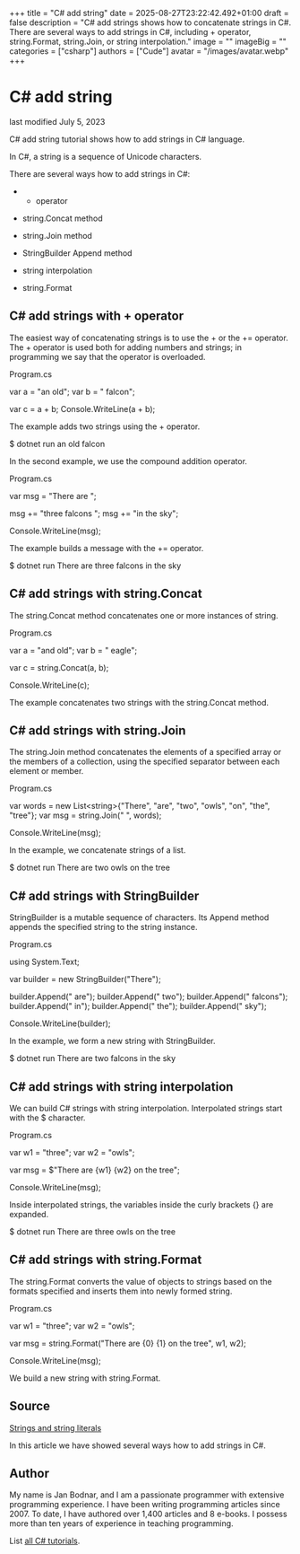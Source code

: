 +++
title = "C# add string"
date = 2025-08-27T23:22:42.492+01:00
draft = false
description = "C# add strings shows how to concatenate strings in C#. There are several ways to add strings in C#, including + operator, string.Format, string.Join, or string interpolation."
image = ""
imageBig = ""
categories = ["csharp"]
authors = ["Cude"]
avatar = "/images/avatar.webp"
+++

# C# add string

last modified July 5, 2023

 

C# add string tutorial shows how to add strings in C# language.

In C#, a string is a sequence of Unicode characters.

There are several ways how to add strings in C#:

  - + operator

  - string.Concat method

  - string.Join method

  - StringBuilder Append method

  - string interpolation

  - string.Format

## C# add strings with + operator

The easiest way of concatenating strings is to use the + or the
+= operator. The + operator is used both for adding numbers and
strings; in programming we say that the operator is overloaded. 

Program.cs
  

var a = "an old";
var b = " falcon";

var c = a + b;
Console.WriteLine(a + b);

The example adds two strings using the + operator.

$ dotnet run
an old falcon

In the second example, we use the compound addition operator. 

Program.cs
  

var msg = "There are ";

msg += "three falcons ";
msg += "in the sky";

Console.WriteLine(msg);

The example builds a message with the += operator. 

$ dotnet run
There are three falcons in the sky

## C# add strings with string.Concat

The string.Concat method concatenates one or more instances of 
string.

Program.cs
  

var a = "and old";
var b = " eagle";

var c = string.Concat(a, b);

Console.WriteLine(c);

The example concatenates two strings with the string.Concat method.

## C# add strings with string.Join

The string.Join method concatenates the elements of a specified
array or the members of a collection, using the specified separator between each
element or member.

Program.cs
  

var words = new List&lt;string&gt;{"There", "are", "two", "owls", "on", "the", "tree"};
var msg = string.Join(" ", words);

Console.WriteLine(msg);

In the example, we concatenate strings of a list. 

$ dotnet run
There are two owls on the tree

## C# add strings with StringBuilder

StringBuilder is a mutable sequence of characters. Its
Append method appends the specified string to the string instance.

Program.cs
  

using System.Text;

var builder = new StringBuilder("There");

builder.Append(" are");
builder.Append(" two");
builder.Append(" falcons");
builder.Append(" in");
builder.Append(" the");
builder.Append(" sky");

Console.WriteLine(builder);

In the example, we form a new string with StringBuilder.

$ dotnet run 
There are two falcons in the sky

## C# add strings with string interpolation

We can build C# strings with string interpolation. Interpolated strings 
start with the $ character.

Program.cs
  

var w1 = "three";
var w2 = "owls";

var msg = $"There are {w1} {w2} on the tree";

Console.WriteLine(msg);

Inside interpolated strings, the variables inside the curly brackets
{} are expanded.

$ dotnet run
There are three owls on the tree

## C# add strings with string.Format

The string.Format converts the value of objects to strings based on
the formats specified and inserts them into newly formed string.

Program.cs
  

var w1 = "three";
var w2 = "owls";

var msg = string.Format("There are {0} {1} on the tree", w1, w2);

Console.WriteLine(msg);

We build a new string with string.Format.

## Source

[Strings and string literals](https://learn.microsoft.com/en-us/dotnet/csharp/programming-guide/strings/)

In this article we have showed several ways how to add strings in C#.

## Author

My name is Jan Bodnar, and I am a passionate programmer with extensive
programming experience. I have been writing programming articles since 2007.
To date, I have authored over 1,400 articles and 8 e-books. I possess more
than ten years of experience in teaching programming.

List [all C# tutorials](/csharp/).